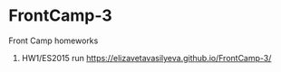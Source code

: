 # FrontCamp-3
Front Camp homeworks
1. HW1/ES2015 run https://elizavetavasilyeva.github.io/FrontCamp-3/
